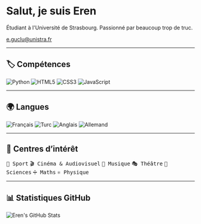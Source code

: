 # Salut, je suis Eren

Étudiant à l'Université de Strasbourg. Passionné par beaucoup trop de truc.

[e.guclu@unistra.fr](mailto:e.guclu@unistra.fr)

---

## 🏷️ Compétences
![Python](https://img.shields.io/badge/Python-3776AB?style=for-the-badge&logo=python&logoColor=white)
![HTML5](https://img.shields.io/badge/HTML5-E34F26?style=for-the-badge&logo=html5&logoColor=white)
![CSS3](https://img.shields.io/badge/CSS3-1572B6?style=for-the-badge&logo=css3&logoColor=white)
![JavaScript](https://img.shields.io/badge/JavaScript-F7DF1E?style=for-the-badge&logo=javascript&logoColor=black)

---

## 🌍 Langues
![Français](https://img.shields.io/badge/Français-C2-4b6d99?style=for-the-badge)
![Turc](https://img.shields.io/badge/Turc-C2-4b6d99?style=for-the-badge)
![Anglais](https://img.shields.io/badge/Anglais-C1–C2-4b6d99?style=for-the-badge)
![Allemand](https://img.shields.io/badge/Allemand-B1-4b6d99?style=for-the-badge)

---

## 🎯 Centres d’intérêt
<kbd>🏀 Sport</kbd> <kbd>🎬 Cinéma & Audiovisuel</kbd> <kbd>🎵 Musique</kbd> <kbd>🎭 Théâtre</kbd> <kbd>🔬 Sciences</kbd> <kbd>➗ Maths</kbd> <kbd>⚛️ Physique</kbd>

---

## 📊 Statistiques GitHub
![Eren's GitHub Stats](https://github-readme-stats.vercel.app/api?username=Ragisa&show_icons=true&hide_title=true&count_private=true&hide=prs&theme=radical)

